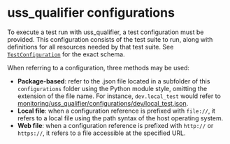 # uss_qualifier configurations

To execute a test run with uss_qualifier, a test configuration must be provided.  This configuration consists of the test suite to run, along with definitions for all resources needed by that test suite.  See [`TestConfiguration`](configuration.py) for the exact schema.

When referring to a configuration, three methods may be used:

* **Package-based**: refer to the .json file located in a subfolder of this `configurations` folder using the Python module style, omitting the extension of the file name.  For instance, `dev.local_test` would refer to [monitoring/uss_qualifier/configurations/dev/local_test.json](dev/local_test.json).
* **Local file**: when a configuration reference is prefixed with `file://`, it refers to a local file using the path syntax of the host operating system.
* **Web file**: when a configuration reference is prefixed with `http://` or `https://`, it refers to a file accessible at the specified URL.

